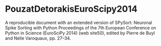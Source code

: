 # PouzatDetorakisEuroScipy2014
A reproducible document with an extended version of SPySort: Neuronal Spike Sorting with Python Proceedings of the 7th European Conference on Python in Science (EuroSciPy 2014) (web site50), edited by Pierre de Buyl and Nelle Varoquaux, pp. 27–34.
